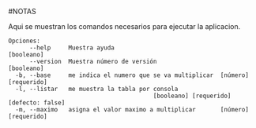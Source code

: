#NOTAS

Aqui se muestran los comandos necesarios para ejecutar la aplicacion.

```
Opciones:
      --help     Muestra ayuda                                        [booleano]
      --version  Muestra número de versión                            [booleano]
  -b, --base     me indica el numero que se va multiplicar  [número] [requerido]
  -l, --listar   me muestra la tabla por consola
                                         [booleano] [requerido] [defecto: false]
  -m, --maximo   asigna el valor maximo a multiplicar       [número] [requerido]
  
```